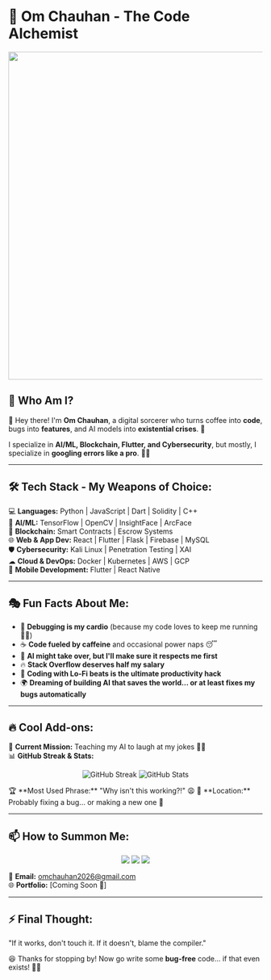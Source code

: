 <!-- <p align="center"> -->
<!--   <img src="https://media.tenor.com/3bTxZ4HdrysAAAAd/pixels-neon.gif" width="500px"> -->
<!-- </p> -->
# 🚀 Om Chauhan - The Code Alchemist

<p align="center">
  <img src="https://media.giphy.com/media/Dh5q0sShxgp13DwrvG/giphy.gif" width="650px">
</p>

## 🧐 Who Am I?
👋 Hey there! I'm **Om Chauhan**, a digital sorcerer who turns coffee into **code**, bugs into **features**, and AI models into **existential crises**. 🚀

I specialize in **AI/ML, Blockchain, Flutter, and Cybersecurity**, but mostly, I specialize in **googling errors like a pro**. 🕵️‍♂️

---

## 🛠️ Tech Stack - My Weapons of Choice:
💻 **Languages:** Python | JavaScript | Dart | Solidity | C++  
🤖 **AI/ML:** TensorFlow | OpenCV | InsightFace | ArcFace  
🔗 **Blockchain:** Smart Contracts | Escrow Systems  
🌐 **Web & App Dev:** React | Flutter | Flask | Firebase | MySQL  
🛡 **Cybersecurity:** Kali Linux | Penetration Testing | XAI  
☁ **Cloud & DevOps:** Docker | Kubernetes | AWS | GCP  
📱 **Mobile Development:** Flutter | React Native  

---

## 🎭 Fun Facts About Me:
- 🚀 **Debugging is my cardio** (because my code loves to keep me running 🏃‍♂️)
- ☕ **Code fueled by caffeine** and occasional power naps 😴
- 🤖 **AI might take over, but I'll make sure it respects me first**
- 🔥 **Stack Overflow deserves half my salary**
- 🎵 **Coding with Lo-Fi beats is the ultimate productivity hack**
- 🌍 **Dreaming of building AI that saves the world… or at least fixes my bugs automatically**

---

## 🔥 Cool Add-ons:
🎯 **Current Mission:** Teaching my AI to laugh at my jokes 🤖😂  
📊 **GitHub Streak & Stats:**  
<p align="center">
  <img src="https://github-readme-streak-stats.herokuapp.com?user=omm-prog&theme=tokyonight" alt="GitHub Streak">  
  <img src="https://github-readme-stats.vercel.app/api?username=omm-prog&show_icons=true&theme=tokyonight" alt="GitHub Stats">  
</p>
🏆 **Most Used Phrase:** "Why isn't this working?!" 😩  
📍 **Location:** Probably fixing a bug… or making a new one 🐛  

---

## 📫 How to Summon Me:
<p align="center">
  <a href="https://github.com/omm-prog"><img src="https://img.shields.io/badge/GitHub-000?style=for-the-badge&logo=github&logoColor=white"></a>
  <a href="https://in.linkedin.com/in/om-chauhan-152a80256?trk=public_post-text"><img src="https://img.shields.io/badge/LinkedIn-0077B5?style=for-the-badge&logo=linkedin&logoColor=white"></a>
  <a href="mailto:omchauhan2026@gmail.com"><img src="https://img.shields.io/badge/Email-D14836?style=for-the-badge&logo=gmail&logoColor=white"></a>
</p>

📧 **Email:** omchauhan2026@gmail.com  
🌐 **Portfolio:** [Coming Soon 🚀]  

---

## ⚡ Final Thought:
"If it works, don't touch it. If it doesn't, blame the compiler."

😆 Thanks for stopping by! Now go write some **bug-free** code... if that even exists! 🐞🔥
